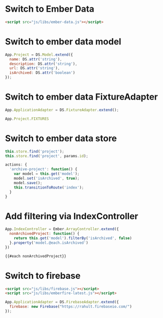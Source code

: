 # Switch to Ember Data

```html
<script src="js/libs/ember-data.js"></script>
```

# Switch to ember data model

```javascript
App.Project = DS.Model.extend({
  name: DS.attr('string'),
  description: DS.attr('string'),
  url: DS.attr('string'),
  isArchived: DS.attr('boolean')
});
```

# Switch to ember data FixtureAdapter

```javascript
App.ApplicationAdapter = DS.FixtureAdapter.extend();

App.Project.FIXTURES
```

# Switch to ember data store

```javascript
this.store.find('project');
this.store.find('project', params.id);

actions: {
  'archive-project': function() {
    var model = this.get('model');
    model.set('isArchived', true);
    model.save();
    this.transitionToRoute('index');
  }
}
```

# Add filtering via IndexController

```javascript
App.IndexController = Ember.ArrayController.extend({
  nonArchivedProject: function() {
    return this.get('model').filterBy('isArchived', false)
  }.property('model.@each.isArchived')
})

{{#each nonArchivedProject}}
```

# Switch to firebase

```html
<script src="js/libs/firebase.js"></script>
<script src="js/libs/emberfire-latest.js"></script>
```

```javascript
App.ApplicationAdapter = DS.FirebaseAdapter.extend({
  firebase: new Firebase("https://rahult.firebaseio.com/")
});
```

